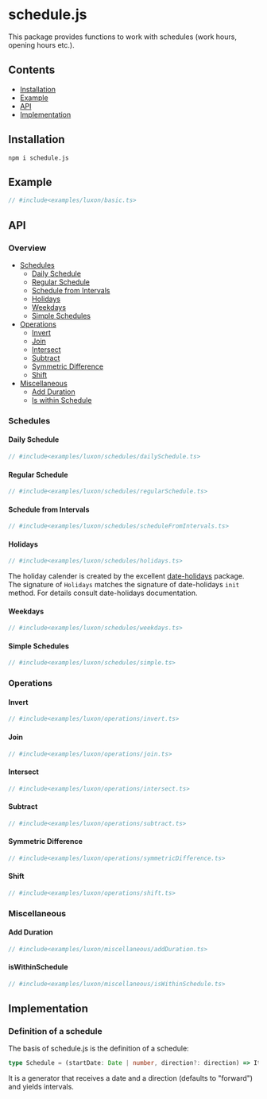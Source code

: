 # schedule.js

This package provides functions to work with schedules (work hours, opening hours etc.).

## Contents

* [Installation](#installation)
* [Example](#example)
* [API](#api)
* [Implementation](#implementation)

## Installation

    npm i schedule.js

## Example

```typescript
// #include<examples/luxon/basic.ts>
```

## API

### Overview

* [Schedules](#schedules)
    * [Daily Schedule](#daily-schedule)
    * [Regular Schedule](#regular-schedule)
    * [Schedule from Intervals](#schedule-from-intervals)
    * [Holidays](#holidays)
    * [Weekdays](#weekdays)
    * [Simple Schedules](#simple-schedules)
* [Operations](#operations)
    * [Invert](#invert)
    * [Join](#join)
    * [Intersect](#intersect)
    * [Subtract](#subtract)
    * [Symmetric Difference](#symmetric-difference)
    * [Shift](#shift)
* [Miscellaneous](#miscellaneous)
    * [Add Duration](#add-duration)
    * [Is within Schedule](#iswithinschedule)

### Schedules

#### Daily Schedule

```typescript
// #include<examples/luxon/schedules/dailySchedule.ts>
```

#### Regular Schedule

```typescript
// #include<examples/luxon/schedules/regularSchedule.ts> 
```

#### Schedule from Intervals

```typescript
// #include<examples/luxon/schedules/scheduleFromIntervals.ts> 
```

#### Holidays

```typescript
// #include<examples/luxon/schedules/holidays.ts> 
```

The holiday calender is created by the excellent [date-holidays](https://github.com/commenthol/date-holidays) package.
The signature of `Holidays` matches the signature of date-holidays `init` method. For details consult date-holidays
documentation.

#### Weekdays

```typescript
// #include<examples/luxon/schedules/weekdays.ts> 
```

#### Simple Schedules

```typescript
// #include<examples/luxon/schedules/simple.ts> 
```

### Operations

#### Invert

```typescript
// #include<examples/luxon/operations/invert.ts> 
```

#### Join

```typescript
// #include<examples/luxon/operations/join.ts> 
```

#### Intersect

```typescript
// #include<examples/luxon/operations/intersect.ts> 
```

#### Subtract

```typescript
// #include<examples/luxon/operations/subtract.ts> 
```

#### Symmetric Difference

```typescript
// #include<examples/luxon/operations/symmetricDifference.ts> 
```

#### Shift

```typescript
// #include<examples/luxon/operations/shift.ts> 
```

### Miscellaneous

#### Add Duration

```typescript
// #include<examples/luxon/miscellaneous/addDuration.ts> 
```

#### isWithinSchedule

```typescript
// #include<examples/luxon/miscellaneous/isWithinSchedule.ts> 
```

## Implementation

### Definition of a schedule

The basis of schedule.js is the definition of a schedule:

```typescript
type Schedule = (startDate: Date | number, direction?: direction) => IterableIterator<Interval>
```

It is a generator that receives a date and a direction (defaults to "forward") and yields intervals.
